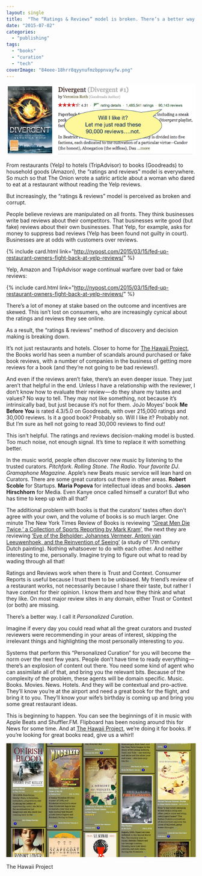 ```yaml
---
layout: single
title:  "The “Ratings & Reviews” model is broken. There’s a better way."
date: "2015-07-02"
categories: 
  - "publishing"
tags: 
  - "books"
  - "curation"
  - "tech"
coverImage: "84eee-18hrr8qyynufmzbppnvayfw.png"
---
```


![](/assets/images/84eee-18hrr8qyynufmzbppnvayfw.png)

From restaurants (Yelp) to hotels (TripAdvisor) to books (Goodreads) to household goods (Amazon), the “ratings and reviews” model is everywhere. So much so that The Onion wrote a satiric article about a woman who dared to eat at a restaurant without reading the Yelp reviews.

But increasingly, the “ratings & reviews” model is perceived as broken and corrupt.

People believe reviews are manipulated on all fronts. They think businesses write bad reviews about their competitors. That businesses write good (but fake) reviews about their own businesses. That Yelp, for example, asks for money to suppress bad reviews (Yelp has been found not guilty in court). Businesses are at odds with customers over reviews.

{% include card.html link="http://nypost.com/2015/03/15/fed-up-restaurant-owners-fight-back-at-yelp-reviews/" %}

Yelp, Amazon and TripAdvisor wage continual warfare over bad or fake reviews:

{% include card.html link="http://nypost.com/2015/03/15/fed-up-restaurant-owners-fight-back-at-yelp-reviews/" %}

There’s a lot of money at stake based on the outcome and incentives are skewed. This isn’t lost on consumers, who are increasingly cynical about the ratings and reviews they see online.

As a result, the “ratings & reviews” method of discovery and decision making is breaking down.

It’s not just restaurants and hotels. Closer to home for [The Hawaii Project](http://www.thehawaiiproject.com), the Books world has seen a number of scandals around purchased or fake book reviews, with a number of companies in the business of getting more reviews for a book (and they’re not going to be bad reviews!).

And even if the reviews aren’t fake, there’s an even deeper issue. They just aren’t that helpful in the end. Unless I have a relationship with the reviewer, I don’t know how to evaluate their review — do they share my tastes and values? No way to tell. They may not like something, not because it’s intrinsically bad, but just because it’s not for them. JoJo Moyes’ book **Me Before You** is rated 4.3/5.0 on Goodreads, with over 215,000 ratings and 30,000 reviews. Is it a good book? Probably so. Will I like it? Probably not. But I’m sure as hell not going to read 30,000 reviews to find out!

This isn’t helpful. The ratings and reviews decision-making model is busted. Too much noise, not enough signal. It’s time to replace it with something better.

In the music world, people often discover new music by listening to the trusted curators. _Pitchfork_. _Rolling Stone_. _The Radio_. _Your favorite DJ_. _Gramaphone Magazine_. Apple’s new Beats music service will lean hard on Curators. There are some great curators out there in other areas. **Robert Scoble** for Startups. **Maria Popova** for intellectual ideas and books. **Jason Hirschhorn** for Media. Even Kanye once called himself a curator! But who has time to keep up with all that?

The additional problem with books is that the curators’ tastes often don’t agree with your own, and the volume of books is so much larger. One minute The New York Times Review of Books is reviewing ‘[‘Great Men Die Twice,’ a Collection of Sports Reporting by Mark Kram](http://www.nytimes.com/2015/06/22/books/review-great-men-die-twice-a-collection-of-sports-reporting-by-mark-kram.html?ref=books)’, the next they are reviewing [‘Eye of the Beholder: Johannes Vermeer, Antoni van Leeuwenhoek, and the Reinvention of Seeing’](http://www.nytimes.com/2015/06/28/books/review/eye-of-the-beholder-johannes-vermeer-antoni-van-leeuwenhoek-and-the-reinvention-of-seeing.html?src=me "Click to go to this article") (a study of 17th century Dutch painting). Nothing whatsoever to do with each other. And neither interesting to me, personally. Imagine trying to figure out what to read by wading through all that!

Ratings and Reviews work when there is Trust and Context. Consumer Reports is useful because I trust them to be unbiased. My friend’s review of a restaurant works, not necessarily because I share their taste, but rather I have context for their opinion. I know them and how they think and what they like. On most major review sites in any domain, either Trust or Context (or both) are missing.

There’s a better way. I call it _Personalized Curation_.

Imagine if every day you could read what all the great curators and _trusted_ reviewers were recommending in your areas of interest, skipping the irrelevant things and highlighting the most personally interesting to _you_.

Systems that perform this “Personalized Curation” for you will become the norm over the next few years. People don’t have time to ready everything — there’s an explosion of content out there. You need some kind of agent who can assimilate all of that, and bring you the relevant bits. Because of the complexity of the problem, these agents will be domain specific. Music. Books. Movies. News. Hotels. And they will be contextual and pro-active. They’ll know you’re at the airport and need a great book for the flight, and bring it to you. They’ll know your wife’s birthday is coming up and bring you some great restaurant ideas.

This is beginning to happen. You can see the beginnings of it in music with Apple Beats and Shuffler.FM. Flipboard has been nosing around this for News for some time. And at [The Hawaii Project](http://www.thehawaiiproject.com), we’re doing it for books. If you’re looking for great books read, give us a whirl!

![](/assets/images/aac94-1qow-ggo5gykocycn_gfnca.jpeg)

The Hawaii Project
